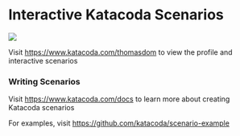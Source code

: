 # Interactive Katacoda Scenarios

[![](http://shields.katacoda.com/katacoda/thomasdom/count.svg)](https://www.katacoda.com/thomasdom "Get your profile on Katacoda.com")

Visit https://www.katacoda.com/thomasdom to view the profile and interactive scenarios

### Writing Scenarios
Visit https://www.katacoda.com/docs to learn more about creating Katacoda scenarios

For examples, visit https://github.com/katacoda/scenario-example
